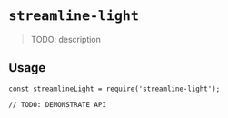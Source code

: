 # `streamline-light`

> TODO: description

## Usage

```
const streamlineLight = require('streamline-light');

// TODO: DEMONSTRATE API
```
